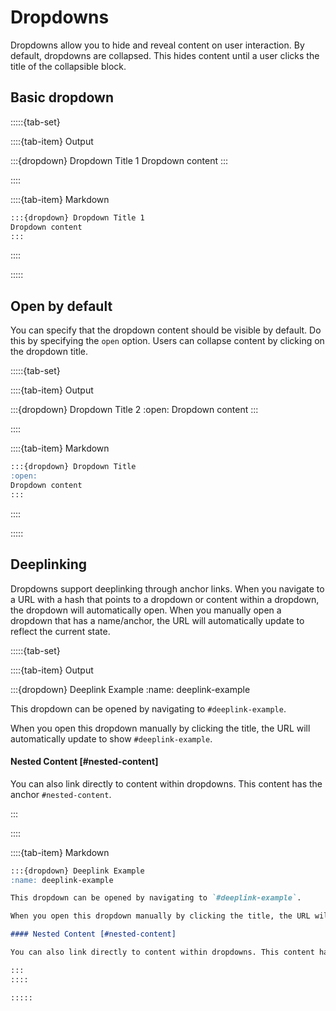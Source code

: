 # Dropdowns

Dropdowns allow you to hide and reveal content on user interaction. By default, dropdowns are collapsed. This hides content until a user clicks the title of the collapsible block.

## Basic dropdown


:::::{tab-set}

::::{tab-item} Output

:::{dropdown} Dropdown Title 1
Dropdown content
:::

::::

::::{tab-item} Markdown
```markdown
:::{dropdown} Dropdown Title 1
Dropdown content
:::
```
::::

:::::

## Open by default

You can specify that the dropdown content should be visible by default. Do this by specifying the `open` option. Users can collapse content by clicking on the dropdown title.

:::::{tab-set}

::::{tab-item} Output

:::{dropdown} Dropdown Title 2
:open:
Dropdown content
:::

::::

::::{tab-item} Markdown
```markdown
:::{dropdown} Dropdown Title
:open:
Dropdown content
:::
```
::::

:::::

## Deeplinking

Dropdowns support deeplinking through anchor links. When you navigate to a URL with a hash that points to a dropdown or content within a dropdown, the dropdown will automatically open. When you manually open a dropdown that has a name/anchor, the URL will automatically update to reflect the current state.

:::::{tab-set}

::::{tab-item} Output

:::{dropdown} Deeplink Example
:name: deeplink-example

This dropdown can be opened by navigating to `#deeplink-example`.

When you open this dropdown manually by clicking the title, the URL will automatically update to show `#deeplink-example`.

#### Nested Content [#nested-content]

You can also link directly to content within dropdowns. This content has the anchor `#nested-content`.

:::

::::

::::{tab-item} Markdown
```markdown
:::{dropdown} Deeplink Example
:name: deeplink-example

This dropdown can be opened by navigating to `#deeplink-example`.

When you open this dropdown manually by clicking the title, the URL will automatically update to show `#deeplink-example`.

#### Nested Content [#nested-content]

You can also link directly to content within dropdowns. This content has the anchor `#nested-content`.

:::
::::

:::::
